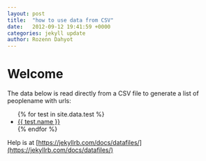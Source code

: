 ```yaml
---
layout: post
title:  "how to use data from CSV"
date:   2012-09-12 19:41:59 +0000
categories: jekyll update
author: Rozenn Dahyot
---
```


# Welcome

The data below is read directly from a CSV file
to generate a list of peoplename  with urls:

<ul>
{% for test in site.data.test %}
  <li>
    <a href="{{ test.url }}">
      {{ test.name }}
    </a>
  </li>
{% endfor %}
</ul>

Help is at [https://jekyllrb.com/docs/datafiles/](https://jekyllrb.com/docs/datafiles/)
